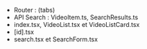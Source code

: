 - Router : (tabs)
- API Search : VideoItem.ts, SearchResults.ts
- index.tsx, VideoList.tsx et VideoListCard.tsx
- [id].tsx
- search.tsx et SearchForm.tsx
